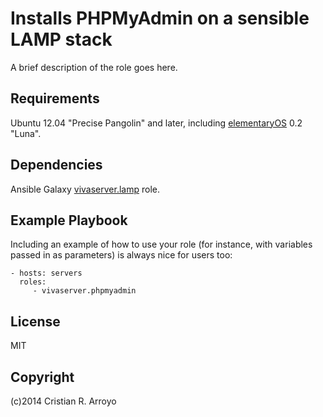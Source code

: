 # Installs PHPMyAdmin on a sensible LAMP stack

A brief description of the role goes here.

## Requirements

Ubuntu 12.04 "Precise Pangolin" and later, including [elementaryOS][eos] 0.2 "Luna".

## Dependencies

Ansible Galaxy [vivaserver.lamp][lamp] role.

## Example Playbook

Including an example of how to use your role (for instance, with variables passed in as parameters) is always nice for users too:

    - hosts: servers
      roles:
         - vivaserver.phpmyadmin

## License

MIT

## Copyright

(c)2014 Cristian R. Arroyo

[lamp]: https://github.com/vivaserver/ansible-lamp
[eos]: http://elementaryos.org

